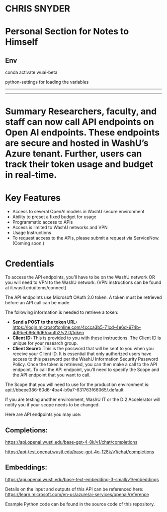 # CHRIS SNYDER
Personal Section for Notes to Himself
====
## Env
conda activate wuai-beta

python-settings for loading the variables




----
----

# Summary Researchers, faculty, and staff can now call API endpoints on Open AI endpoints. These endpoints are secure and hosted in WashU’s Azure tenant. Further, users can track their token usage and budget in real-time.

# Key Features
* Access to several OpenAI models in WashU secure environment
* Ability to preset a fixed budget for usage
* Programmatic access to APIs
* Access is limited to WashU networks and VPN
* Usage Instructions
* To request access to the APIs, please submit a request via ServiceNow. (Coming soon.)

# Credentials
To access the API endpoints, you’ll have to be on the WashU network OR you will need to VPN to the WashU network. (VPN instructions can be found at it.wustl.edu/items/connect)

The API endpoints use Microsoft OAuth 2.0 token. A token must be retrieved before an API call can be made.

The following information is needed to retrieve a token:

* **Send a POST to the token URL:** https://login.microsoftonline.com/4ccca3b5-71cd-4e6d-974b-4d9beb96c6d6/oauth2/v2.0/token
* **Client ID:** This is provided to you with these instructions. The Client ID is unique for your research group.
* **Client Secret:** This is the password that will be sent to you when you receive your Client ID. It is essential that only authorized users have access to this password per the WashU Information Security Password Policy.
Once the token is retrieved, you can then make a call to the API endpoint. To call the API endpoint, you’ll need to specify the Scope and the API endpoint that you want to call.

The Scope that you will need to use for the production environment is: api://bbeee386-60d6-4ba4-b9a7-631763f66065/.default

If you are testing another environment, WashU IT or the DI2 Accelerator will notify you if your scope needs to be changed.

Here are API endpoints you may use:
 
## Completions:

https://api.openai.wustl.edu/base-gpt-4-8k/v1/chat/completions

https://api-test.openai.wustl.edu/base-gpt-4o-128k/v1/chat/completions

## Embeddings:

https://api.openai.wustl.edu/base-text-embedding-3-small/v1/embeddings

Details on the input and outputs of this API can be referenced here: https://learn.microsoft.com/en-us/azure/ai-services/openai/reference

Example Python code can be found in the source code of this repository. 
